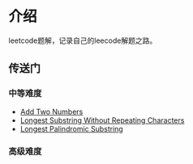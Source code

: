 # 介绍
leetcode题解，记录自己的leecode解题之路。

## 传送门
### 中等难度
- [Add Two Numbers]()
- [Longest Substring Without Repeating Characters]()
- [Longest Palindromic Substring]()

### 高级难度
